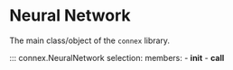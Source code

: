 # Neural Network

The main class/object of the `connex` library.

::: connex.NeuralNetwork
    selection:
        members:
            - __init__
            - __call__